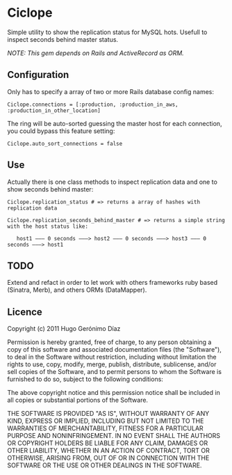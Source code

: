 Ciclope
=======

Simple utility to show the replication status for MySQL hots. Usefull to inspect seconds behind master status.
 
_NOTE: This gem depends on Rails and ActiveRecord as ORM._

Configuration
-------------

Only has to specify a array of two or more Rails database config names:

    Ciclope.connections = [:production, :production_in_aws, :production_in_other_location]

The ring will be auto-sorted guessing the master host for each connection, you could bypass this feature setting:

    Ciclope.auto_sort_connections = false

Use
---

Actually there is one class methods to inspect replication data and one to show seconds behind master:

    Ciclope.replication_status # => returns a array of hashes with replication data

    Ciclope.replication_seconds_behind_master # => returns a simple string with the host status like:

       host1 ––– 0 seconds –––> host2 ––– 0 seconds –––> host3 ––– 0 seconds –––> host1

TODO
----
Extend and refact in order to let work with others frameworks ruby based (Sinatra, Merb), and others ORMs (DataMapper).

Licence
-------

Copyright (c) 2011 Hugo Gerónimo Díaz

Permission is hereby granted, free of charge, to any
person obtaining a copy of this software and associated
documentation files (the "Software"), to deal in the
Software without restriction, including without limitation
the rights to use, copy, modify, merge, publish,
distribute, sublicense, and/or sell copies of the
Software, and to permit persons to whom the Software is
furnished to do so, subject to the following conditions:

The above copyright notice and this permission notice
shall be included in all copies or substantial portions of
the Software.

THE SOFTWARE IS PROVIDED "AS IS", WITHOUT WARRANTY OF ANY
KIND, EXPRESS OR IMPLIED, INCLUDING BUT NOT LIMITED TO THE
WARRANTIES OF MERCHANTABILITY, FITNESS FOR A PARTICULAR
PURPOSE AND NONINFRINGEMENT. IN NO EVENT SHALL THE AUTHORS
OR COPYRIGHT HOLDERS BE LIABLE FOR ANY CLAIM, DAMAGES OR
OTHER LIABILITY, WHETHER IN AN ACTION OF CONTRACT, TORT OR
OTHERWISE, ARISING FROM, OUT OF OR IN CONNECTION WITH THE
SOFTWARE OR THE USE OR OTHER DEALINGS IN THE SOFTWARE.
